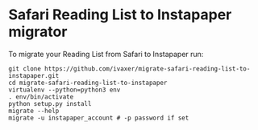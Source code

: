 # Safari Reading List to Instapaper migrator

To migrate your Reading List from Safari to Instapaper run:

    git clone https://github.com/ivaxer/migrate-safari-reading-list-to-instapaper.git
    cd migrate-safari-reading-list-to-instapaper
    virtualenv --python=python3 env
    . env/bin/activate
    python setup.py install
    migrate --help
    migrate -u instapaper_account # -p password if set